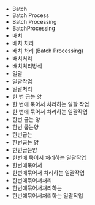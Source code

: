 ﻿- Batch
- Batch Process
- Batch Processing
- BatchProcessing
- 배치
- 배치 처리
- 배치 처리 (Batch Processing)
- 배치처리
- 배치처리방식
- 일괄
- 일괄작업
- 일괄처리
- 한 번 굽는 양
- 한 번에 묶어서 처리하는 일괄 작업
- 한 번에 묶어서 처리하는 일괄작업
- 한번 굽는 양
- 한번 굽는양
- 한번굽는
- 한번굽는 양
- 한번굽는양
- 한번에 묶어서 처리하는 일괄작업
- 한번에묶어서
- 한번에묶어서 처리하는 일괄작업
- 한번에묶어서처리
- 한번에묶어서처리하는
- 한번에묶어서처리하는 일괄작업
